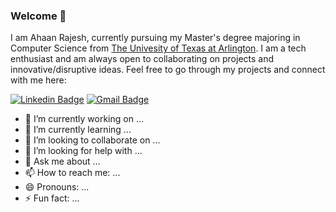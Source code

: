 ### Welcome 👋


I am Ahaan Rajesh, currently pursuing my Master's degree majoring in Computer Science from [The Univesity of Texas at Arlington](https://www.uta.edu/). I am a tech enthusiast and  am always open to collaborating on projects and innovative/disruptive ideas. Feel free to go through my projects and connect with me here:

[![Linkedin Badge](https://img.shields.io/badge/-AhaanR-blue?style=flat-square&logo=Linkedin&logoColor=white&link=https://www.linkedin.com/in/ahaanr/)](https://www.linkedin.com/in/ahaanr/)
[![Gmail Badge](https://img.shields.io/badge/-ahaanrajesh@gmail.com-c14438?style=flat-square&logo=Gmail&logoColor=white&link=mailto:ahaanrajesh@gmail.com)](mailto:ahaanrajesh@gmail.com)





- 🔭 I’m currently working on ...
- 🌱 I’m currently learning ...
- 👯 I’m looking to collaborate on ...
- 🤔 I’m looking for help with ...
- 💬 Ask me about ...
- 📫 How to reach me: ...
- 😄 Pronouns: ...
- ⚡ Fun fact: ...

